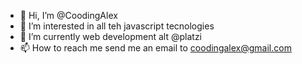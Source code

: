 - 👋 Hi, I’m @CoodingAlex
- 👀 I’m interested in all teh javascript tecnologies
- 🌱 I’m currently web development alt @platzi
- 📫 How to reach me send me an email to coodingalex@gmail.com

